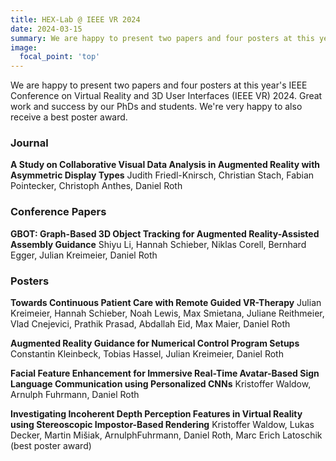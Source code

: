 ```yaml
---
title: HEX-Lab @ IEEE VR 2024
date: 2024-03-15
summary: We are happy to present two papers and four posters at this year's IEEE Conference on Virtual Reality and 3D User Interfaces (IEEE VR) 2024. Great work and success by our PhDs and students.
image:
  focal_point: 'top'
---
```


We are happy to present two papers and four posters at this year's IEEE Conference on Virtual Reality and 3D User Interfaces (IEEE VR) 2024. Great work and success by our PhDs and students. We're very happy to also receive a best poster award.

### Journal
**A Study on Collaborative Visual Data Analysis in Augmented Reality with Asymmetric Display Types**
Judith Friedl-Knirsch, Christian Stach, Fabian Pointecker, Christoph Anthes, Daniel Roth


### Conference Papers
**GBOT: Graph-Based 3D Object Tracking for Augmented Reality-Assisted Assembly Guidance**
Shiyu Li, Hannah Schieber, Niklas Corell, Bernhard Egger, Julian Kreimeier, Daniel Roth


### Posters
**Towards Continuous Patient Care with Remote Guided VR-Therapy**
Julian Kreimeier, Hannah Schieber, Noah Lewis, Max Smietana, Juliane Reithmeier, Vlad Cnejevici, Prathik Prasad, Abdallah Eid, Max Maier, Daniel Roth

**Augmented Reality Guidance for Numerical Control Program Setups**
Constantin Kleinbeck, Tobias Hassel, Julian Kreimeier, Daniel Roth

**Facial Feature Enhancement for Immersive Real-Time Avatar-Based Sign Language Communication using Personalized CNNs**
Kristoffer Waldow, Arnulph Fuhrmann, Daniel Roth

**Investigating Incoherent Depth Perception Features in Virtual Reality using Stereoscopic Impostor-Based Rendering**
Kristoffer Waldow, Lukas Decker, Martin Mišiak, ArnulphFuhrmann, Daniel Roth, Marc Erich Latoschik (best poster award)

